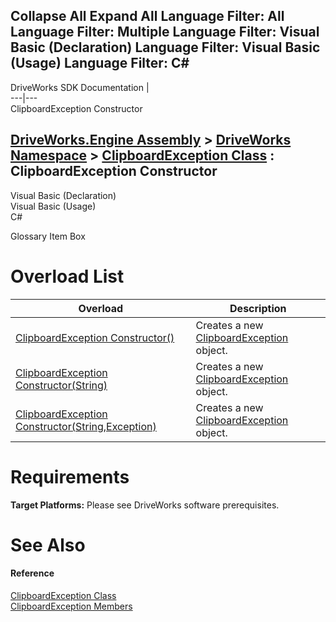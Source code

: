 Collapse All Expand All Language Filter: All  Language Filter: Multiple  Language Filter: Visual Basic (Declaration) Language Filter: Visual Basic (Usage) Language Filter: C#  
---  
DriveWorks SDK Documentation  |   
---|---  
ClipboardException Constructor   
  
[DriveWorks.Engine Assembly](topic2156.md) > [DriveWorks Namespace](topic2159.md) > [ClipboardException Class](topic2496.md) : ClipboardException Constructor  
---  
  
Visual Basic (Declaration)    
Visual Basic (Usage)    
C# 

Glossary Item Box

# Overload List

Overload| Description  
---|---  
[ClipboardException Constructor()](topic2503.md)| Creates a new [ClipboardException](topic2496.md) object.   
[ClipboardException Constructor(String)](topic2504.md)| Creates a new [ClipboardException](topic2496.md) object.   
[ClipboardException Constructor(String,Exception)](topic2505.md)| Creates a new [ClipboardException](topic2496.md) object.   
  
# Requirements

**Target Platforms:** Please see DriveWorks software prerequisites.

# See Also

#### Reference

[ClipboardException Class](topic2496.md)   
[ClipboardException Members](topic2497.md)


